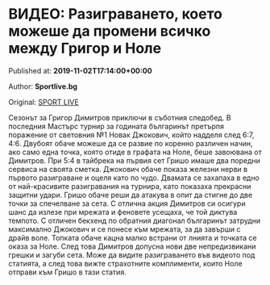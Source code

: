 
# ВИДЕО: Разиграването, което можеше да промени всичко между Григор и Ноле

Published at: **2019-11-02T17:14:00+00:00**

Author: **Sportlive.bg**

Original: [SPORT LIVE](https://www.sportlive.bg/sport/tenis/video-razigravaneto-koeto-mozheshe-da-promeni-vsichko-mezhdu-grigor-i-nole-1391117.html)

Сезонът за Григор Димитров приключи в съботния следобед. В последния Мастърс турнир за годината българинът претърпя поражение от световния №1 Новак Джокович, който надделя след 6:7, 4:6. Двубоят обаче можеше да се развие по коренно различен начин, ако само една точка, която отиде в графата на Ноле, беше завоювана от Димитров.
При 5:4 в тайбрека на първия сет Гришо имаше два поредни сервиса на своята сметка. Джокович обаче показа железни нерви в първото разиграване и оцеля като по чудо. Двамата се захапаха в едно от най-красивите разигравания на турнира, като показаха прекрасни защитни удари. Гришо обаче реши да атакува в опит да стигне до две точки за спечелване за сета.
С отлична акция Димитров си осигури шанс да излезе при мрежата и феновете усещаха, че той диктува темпото. С отличен бекхенд по обратния диагонал българинът затрудни максимално Джокович и се понесе към мрежата, за да завърши с драйв воле. Топката обаче кацна малко встрани от лнията и точката се оказа за Ноле. След това Димитров допусна нови две непредизвикани грешки и загуби сета. Може да видите разиграването във видеото под статията, а след това вижте страхотните комплименти, които Ноле отправи към Гришо в тази статия.
